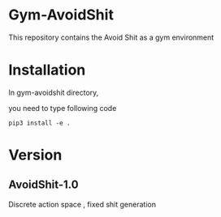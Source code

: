 # Gym-AvoidShit
This repository contains the Avoid Shit as a gym environment


# Installation
In gym-avoidshit directory,

you need to type following code  

```
pip3 install -e .
```

# Version

## AvoidShit-1.0
Discrete action space , fixed shit generation
